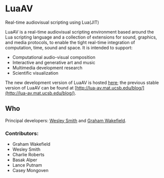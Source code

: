 
# LuaAV

Real-time audiovisual scripting using Lua(JIT)

LuaAV is a real-time audiovisual scripting environment based around the Lua scripting language and a collection of extensions for sound, graphics, and media protocols, to enable the tight real-time integration of computation, time, sound and space. It is intended to support:

- Computational audio-visual composition
- Interactive and generative art and music
- Multimedia development research
- Scientific visualization

The new development version of LuaAV is hosted [here](https://github.com/LuaAV/LuaAV4); the previous stable version of LuaAV can be found at [http://lua-av.mat.ucsb.edu/blog/](http://lua-av.mat.ucsb.edu/blog/).

## Who

Principal developers: [Wesley Smith](http://moniker.name/worldmaking/) and [Graham Wakefield](www.grahamwakefield.net).

### Contributors:

- Graham Wakefield
- Wesley Smith
- Charlie Roberts
- Basak Alper
- Lance Putnam
- Casey Mongoven